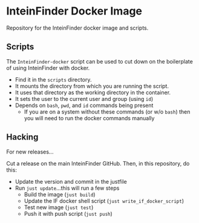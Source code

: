 # InteinFinder Docker Image

Repository for the InteinFinder docker image and scripts.

## Scripts

The `InteinFinder-docker` script can be used to cut down on the boilerplate of using InteinFinder with docker.

- Find it in the `scripts` directory.
- It mounts the directory from which you are running the script.
- It uses that directory as the working directory in the container.
- It sets the user to the current user and group (using `id`)
- Depends on `bash`,  `pwd`, and `id` commands being present
  - If you are on a system without these commands (or w/o `bash`) then you will need to run the docker commands manually

## Hacking

For new releases...

Cut a release on the main InteinFinder GitHub. Then, in this repository, do this:

- Update the version and commit in the justfile
- Run `just update`...this will run a few steps
  - Build the image (`just build`)
  - Update the IF docker shell script (`just write_if_docker_script`)
  - Test new image (`just test`)
  - Push it with push script (`just push`)
